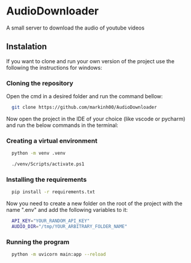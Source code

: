 
# AudioDownloader
A small server to download the audio of youtube videos


## Instalation

If you want to clone and run your own version of the project use the following the instructions for windows:

### Cloning the repository
Open the cmd in a desired folder and run the command bellow:
```bash
  git clone https://github.com/markinh00/AudioDownloader
```
Now open the project in the IDE of your choice (like vscode or pycharm) and run the below commands in the terminal:
### Creating a virtual environment
```bash
  python -m venv .venv
```
```bash
  ./venv/Scripts/activate.ps1
```
### Installing the requirements
```bash
  pip install -r requirements.txt
```

Now you need to create a new folder on the root of the project with the name ".env" and add the following variables to it:
```bash
  API_KEY="YOUR_RANDOM_API_KEY"
  AUDIO_DIR="/tmp/YOUR_ARBITRARY_FOLDER_NAME"
```

### Running the program
```bash
  python -m uvicorn main:app --reload
```
